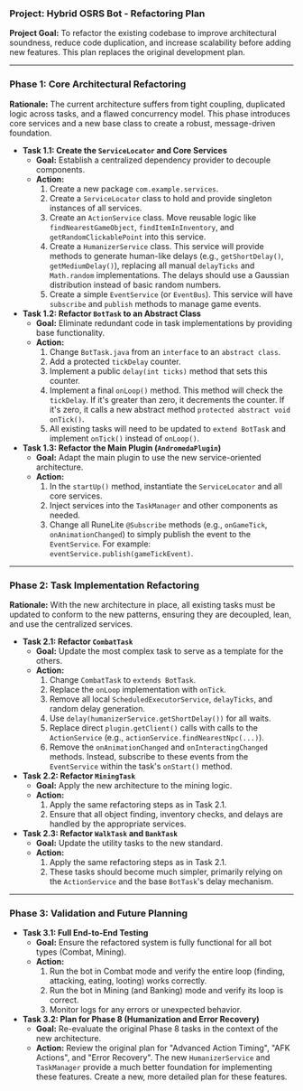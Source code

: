 ### **Project: Hybrid OSRS Bot - Refactoring Plan**

**Project Goal:** To refactor the existing codebase to improve architectural soundness, reduce code duplication, and increase scalability before adding new features. This plan replaces the original development plan.

---

### **Phase 1: Core Architectural Refactoring**

**Rationale:** The current architecture suffers from tight coupling, duplicated logic across tasks, and a flawed concurrency model. This phase introduces core services and a new base class to create a robust, message-driven foundation.

*   **Task 1.1: Create the `ServiceLocator` and Core Services**
    *   **Goal:** Establish a centralized dependency provider to decouple components.
    *   **Action:**
        1.  Create a new package `com.example.services`.
        2.  Create a `ServiceLocator` class to hold and provide singleton instances of all services.
        3.  Create an `ActionService` class. Move reusable logic like `findNearestGameObject`, `findItemInInventory`, and `getRandomClickablePoint` into this service.
        4.  Create a `HumanizerService` class. This service will provide methods to generate human-like delays (e.g., `getShortDelay()`, `getMediumDelay()`), replacing all manual `delayTicks` and `Math.random` implementations. The delays should use a Gaussian distribution instead of basic random numbers.
        5.  Create a simple `EventService` (or `EventBus`). This service will have `subscribe` and `publish` methods to manage game events.
*   **Task 1.2: Refactor `BotTask` to an Abstract Class**
    *   **Goal:** Eliminate redundant code in task implementations by providing base functionality.
    *   **Action:**
        1.  Change `BotTask.java` from an `interface` to an `abstract class`.
        2.  Add a protected `tickDelay` counter.
        3.  Implement a public `delay(int ticks)` method that sets this counter.
        4.  Implement a final `onLoop()` method. This method will check the `tickDelay`. If it's greater than zero, it decrements the counter. If it's zero, it calls a new abstract method `protected abstract void onTick()`.
        5.  All existing tasks will need to be updated to `extend BotTask` and implement `onTick()` instead of `onLoop()`.
*   **Task 1.3: Refactor the Main Plugin (`AndromedaPlugin`)**
    *   **Goal:** Adapt the main plugin to use the new service-oriented architecture.
    *   **Action:**
        1.  In the `startUp()` method, instantiate the `ServiceLocator` and all core services.
        2.  Inject services into the `TaskManager` and other components as needed.
        3.  Change all RuneLite `@Subscribe` methods (e.g., `onGameTick`, `onAnimationChanged`) to simply publish the event to the `EventService`. For example: `eventService.publish(gameTickEvent)`.

---

### **Phase 2: Task Implementation Refactoring**

**Rationale:** With the new architecture in place, all existing tasks must be updated to conform to the new patterns, ensuring they are decoupled, lean, and use the centralized services.

*   **Task 2.1: Refactor `CombatTask`**
    *   **Goal:** Update the most complex task to serve as a template for the others.
    *   **Action:**
        1.  Change `CombatTask` to `extends BotTask`.
        2.  Replace the `onLoop` implementation with `onTick`.
        3.  Remove all local `ScheduledExecutorService`, `delayTicks`, and random delay generation.
        4.  Use `delay(humanizerService.getShortDelay())` for all waits.
        5.  Replace direct `plugin.getClient()` calls with calls to the `ActionService` (e.g., `actionService.findNearestNpc(...)`).
        6.  Remove the `onAnimationChanged` and `onInteractingChanged` methods. Instead, subscribe to these events from the `EventService` within the task's `onStart()` method.
*   **Task 2.2: Refactor `MiningTask`**
    *   **Goal:** Apply the new architecture to the mining logic.
    *   **Action:**
        1.  Apply the same refactoring steps as in Task 2.1.
        2.  Ensure that all object finding, inventory checks, and delays are handled by the appropriate services.
*   **Task 2.3: Refactor `WalkTask` and `BankTask`**
    *   **Goal:** Update the utility tasks to the new standard.
    *   **Action:**
        1.  Apply the same refactoring steps as in Task 2.1.
        2.  These tasks should become much simpler, primarily relying on the `ActionService` and the base `BotTask`'s delay mechanism.

---

### **Phase 3: Validation and Future Planning**

*   **Task 3.1: Full End-to-End Testing**
    *   **Goal:** Ensure the refactored system is fully functional for all bot types (Combat, Mining).
    *   **Action:**
        1.  Run the bot in Combat mode and verify the entire loop (finding, attacking, eating, looting) works correctly.
        2.  Run the bot in Mining (and Banking) mode and verify its loop is correct.
        3.  Monitor logs for any errors or unexpected behavior.
*   **Task 3.2: Plan for Phase 8 (Humanization and Error Recovery)**
    *   **Goal:** Re-evaluate the original Phase 8 tasks in the context of the new architecture.
    *   **Action:** Review the original plan for "Advanced Action Timing", "AFK Actions", and "Error Recovery". The new `HumanizerService` and `TaskManager` provide a much better foundation for implementing these features. Create a new, more detailed plan for these features.